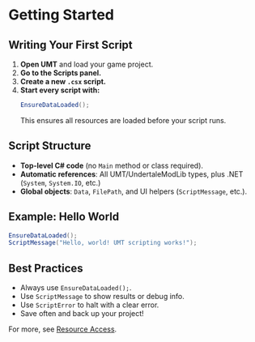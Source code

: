 # Getting Started

## Writing Your First Script

1. **Open UMT** and load your game project.
2. **Go to the Scripts panel.**
3. **Create a new `.csx` script.**
4. **Start every script with:**  
   ```csharp
   EnsureDataLoaded();
   ```
   This ensures all resources are loaded before your script runs.

## Script Structure

- **Top-level C# code** (no `Main` method or class required).
- **Automatic references**: All UMT/UndertaleModLib types, plus .NET (`System`, `System.IO`, etc.)
- **Global objects**: `Data`, `FilePath`, and UI helpers (`ScriptMessage`, etc.).

## Example: Hello World

```csharp
EnsureDataLoaded();
ScriptMessage("Hello, world! UMT scripting works!");
```

## Best Practices

- Always use `EnsureDataLoaded();`.
- Use `ScriptMessage` to show results or debug info.
- Use `ScriptError` to halt with a clear error.
- Save often and back up your project!

For more, see [Resource Access](resource-access.md).